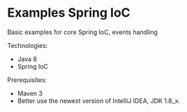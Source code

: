 # Examples Spring IoC

Basic examples for core Spring IoC, events handling

Technologies:
- Java 8
- Spring IoC

Prerequisites:
- Maven 3
- Better use the newest version of IntelliJ IDEA, JDK 1.8_x.
